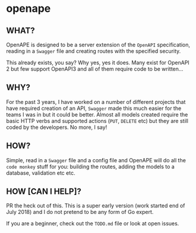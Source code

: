 # openape

## WHAT?

OpenAPE is designed to be a server extension of the `OpenAPI` specification, reading in a `Swagger` file and creating routes with the specified security.

This already exists, you say? Why yes, yes it does. Many exist for OpenAPI 2 but few support OpenAPI3 and all of them require code to be written...

## WHY?

For the past 3 years, I have worked on a number of different projects that have required creation of an API, `Swagger` made this much easier for the teams I was in but it could be better. Almost all models created require the basic HTTP verbs and supported actions (`PUT`, `DELETE` etc) but they are still coded by the developers. No more, I say!

## HOW?

Simple, read in a `Swagger` file and a config file and OpenAPE will do all the `code monkey` stuff for you: building the routes, adding the models to a database, validation etc etc.

## HOW [CAN I HELP]?

PR the heck out of this. This is a super early version (work started end of July 2018) and I do not pretend to be any form of Go expert. 

If you are a beginner, check out the `TODO.md` file or look at open issues.